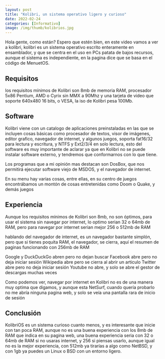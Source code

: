 ```yaml
---
layout: post
title: "Kolibri, un sistema operativo ligero y curioso"
date: 2022-02-24
categories: [Informativo]
image: /img/thumb/kolibrios.jpg
---
```


Hola gente, como están? Espero que estén bien, en este video vamos a ver a kolibri, kolibri es un sistema operativo escrito enteramente en ensamblador, y que se centra en el uso en PCs patata de bajos recursos, aunque el sistema es independiente, en la pagina dice que se basa en el código de MenuetOS.

## Requisitos

los requisitos mínimos de Kolibri son 8mb de memoria RAM, procesador 5x86 Pentium, AMD o Cyrix sin MMX a 90Mhz y una tarjeta de video que soporte 640x480 16 bits, o VESA, la iso de Kolibri pesa 100Mb.

## Software

Kolibri viene con un catalogo de aplicaciones preinstaladas en las que se incluyen cosas básicas como procesador de textos, visor de imágenes, editor grafico, navegador de internet, y algunos juegos, soporta fat16/32 para lectura y escritura, y NTFS y Ext2/3/4 en solo lectura, esto del software es muy importante de aclarar ya que en Kolibri no se puede instalar software externo, y tendremos que conformarnos con lo que tiene.

Los programas que a mi opinión mas destacan son DosBox, que nos permitirá ejecutar software viejo de MSDOS, y el navegador de internet.

En su menu hay varias cosas, entre ellas, en su centro de juegos encontrábamos un montón de cosas entretenidas como Doom o Quake, y demás juegos

## Experiencia

Aunque los requisitos mínimos de Kolibri son 8mb, no son óptimos, para usar el sistema sin navegar por internet, lo optimo serian 32 o 64mb de RAM, pero para navegar por internet serian mejor 256 o 512mb de RAM

hablando del navegador de internet, es un navegador bastante simplón, pero que si tienes poquita RAM, el navegador, se cierra, aquí el resumen de paginas funcionando con 256mb de RAM

Google y DuckDuckGo abren pero no dejan buscar
Facebook abre pero no deja iniciar sesión 
Wikipedia abre pero se cierra al abrir un articulo
Twitter abre pero no deja iniciar sesión 
Youtube no abre, y solo se abre el gestor de descargas muchas veces

Como podemos ver, navegar por internet en Kolibri no es de una manera muy optima que digamos, y aunque esta NetSurf, cuando quería probarlo no me abría ninguna pagina web, y solo se veía una pantalla rara de inicio de sesión

## Conclusión

KolibriOS es un sistema curioso cuanto menos, y es interesante que inicie con tan poca RAM, aunque no es una buena experiencia con los 8mb de RAM que indica en su pagina web, una buena experiencia seria con 32 o 64mb de RAM si no usaras internet, y 256 si piensas usarlo, aunque igual no es la mejor experiencia, con 512mb ya tirarías a algo como NetBSD, y con 1gb ya puedes un Linux o BSD con un entorno ligero.
